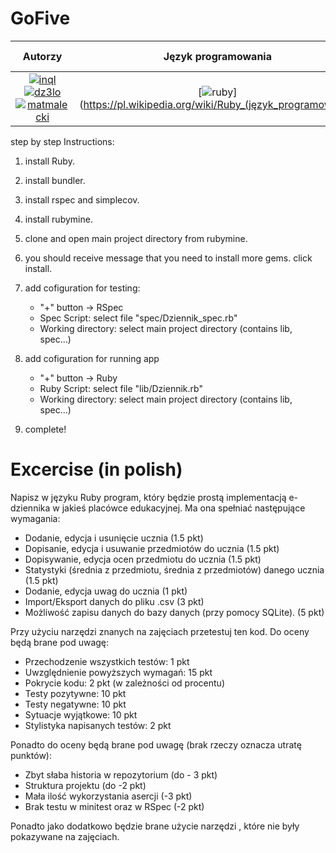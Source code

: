 # GoFive

| Autorzy  	| Język programowania  	| Travis Status  	|
|:-----:	|:-----:	|:-----:	|
| [![inql](https://avatars0.githubusercontent.com/u/23345084?s=40&v=4)](https://github.com/inql) [![dz3lo](https://avatars0.githubusercontent.com/u/25078869?s=40&v=4)](https://github.com/dz3lo)[![matmalecki](https://avatars2.githubusercontent.com/u/32633611?s=40&v=4)](https://github.com/Matmalecki)  	| [![ruby](https://upload.wikimedia.org/wikipedia/commons/thumb/7/73/Ruby_logo.svg/36px-Ruby_logo.svg.png)](https://pl.wikipedia.org/wiki/Ruby_(język_programowania)  	| [![Build Status](https://travis-ci.com/TestowanieRubyUG20182019/projektsemestralny-gofive.svg?token=3kJQswsH2SS3Xnj1fhuG&branch=master)](https://travis-ci.com/TestowanieRubyUG20182019/projektsemestralny-gofive)  	|

step by step Instructions:

1. install Ruby.
2. install bundler.
3. install rspec and simplecov.
4. install rubymine.

5. clone and open main project directory from rubymine.
7. you should receive message that you need to install more gems. click install.
8. add cofiguration for testing:
   * "+" button -> RSpec
   * Spec Script: select file "spec/Dziennik_spec.rb"
   * Working directory: select main project directory (contains lib, spec...)
9. add cofiguration for running app
   * "+" button -> Ruby
   * Ruby Script: select file "lib/Dziennik.rb"
   * Working directory: select main project directory (contains lib, spec...)
10. complete!

# Excercise (in polish)

Napisz w języku Ruby program, który będzie prostą implementacją e-dziennika w jakieś placówce edukacyjnej.
Ma ona spełniać następujące wymagania:
   * Dodanie, edycja i usunięcie ucznia (1.5 pkt)
   * Dopisanie, edycja i usuwanie przedmiotów do ucznia (1.5 pkt)
   * Dopisywanie, edycja ocen przedmiotu do ucznia (1.5 pkt)
   * Statystyki (średnia z przedmiotu, średnia z przedmiotów) danego ucznia (1.5 pkt)
   * Dodanie, edycja uwag do ucznia (1 pkt)
   * Import/Eksport danych do pliku .csv (3 pkt)
   * Możliwość zapisu danych do bazy danych (przy pomocy SQLite). (5 pkt)
   
Przy użyciu narzędzi znanych na zajęciach przetestuj ten kod.
Do oceny będą brane pod uwagę:
   * Przechodzenie wszystkich testów: 1 pkt
   * Uwzględnienie powyższych wymagań: 15 pkt
   * Pokrycie kodu: 2 pkt (w zależności od procentu)
   * Testy pozytywne: 10 pkt
   * Testy negatywne: 10 pkt
   * Sytuacje wyjątkowe: 10 pkt
   * Stylistyka napisanych testów: 2 pkt
   
Ponadto do oceny będą brane pod uwagę (brak rzeczy oznacza utratę punktów): 
   * Zbyt słaba historia w repozytorium (do - 3 pkt)
   * Struktura projektu (do -2 pkt)
   * Mała ilość wykorzystania asercji (-3 pkt)
   * Brak testu w minitest oraz w RSpec (-2 pkt)
   
Ponadto jako dodatkowo będzie brane użycie narzędzi , które nie były pokazywane na zajęciach.
